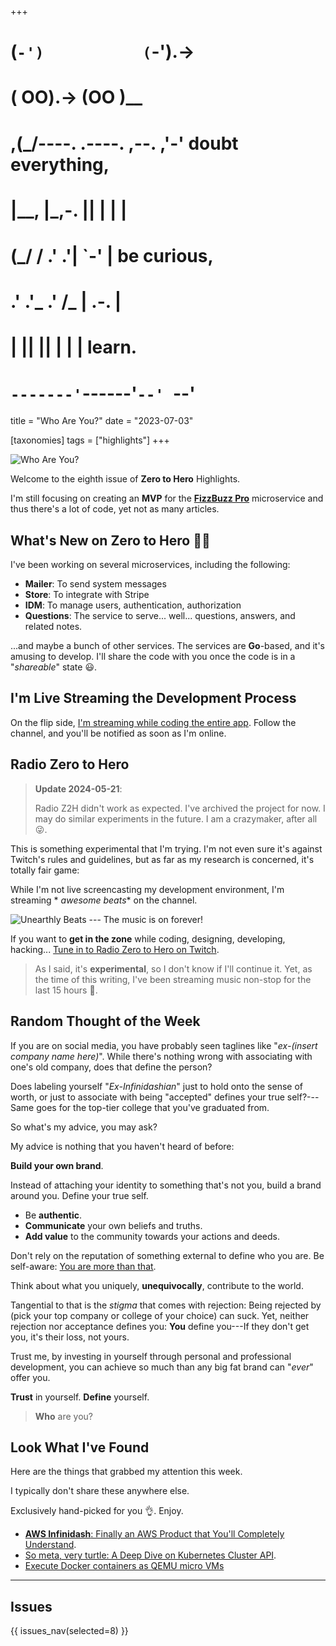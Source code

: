 +++
#   (`-')           (`-').->
#   ( OO).->        (OO )__
# ,(_/----. .----. ,--. ,'-' doubt everything,
# |__,    |\_,-.  ||  | |  |
#  (_/   /    .' .'|  `-'  | be curious,
#  .'  .'_  .'  /_ |  .-.  |
# |       ||      ||  | |  | learn.
# `-------'`------'`--' `--'

title = "Who Are You?"
date = "2023-07-03"

[taxonomies]
tags = ["highlights"]
+++

![Who Are You?](/images/size/w1200/2024/03/reflective.png)

Welcome to the eighth issue of **Zero to Hero** Highlights.

I'm still focusing on creating an **MVP** for the [**FizzBuzz Pro**](https://fizzbuzz.pro/) 
microservice and thus there's a lot of code, yet not as many articles.

## What's New on **Zero to Hero** 👩‍🍳

I've been working on several microservices, including the following:

* **Mailer**: To send system messages
* **Store**: To integrate with Stripe
* **IDM**: To manage users, authentication, authorization
* **Questions**: The service to serve... well... questions, answers, and related
  notes.

...and maybe a bunch of other services. The services are **Go**-based, and it's
amusing to develop. I'll share the code with you once the code is in a "*shareable*" 
state 😃.

## I'm Live Streaming the Development Process

On the flip
side, [I'm streaming while coding the entire app](https://twitch.tv/VadidekiVolkan).
Follow the channel, and you'll be notified as soon as I'm online.

## Radio Zero to Hero

> **Update 2024-05-21**:
> 
> Radio Z2H didn't work as expected. I've archived the project for now.
> I may do similar experiments in the future. I am a crazymaker, after all 😜.

This is something experimental that I'm trying. I'm not even sure it's against
Twitch's rules and guidelines, but as far as my research is concerned, it's
totally fair game:

While I'm not live screencasting my development environment, I'm streaming *
*awesome beats** on the channel.

![Unearthly Beats --- The music is on forever!](/images/2021/07/Screen-Shot-2021-07-02-at-5.22.59-PM.png)

If you want to **get in the zone** while coding, designing, developing,
hacking... [Tune in to Radio Zero to Hero on Twitch](https://twitch.tv/VadidekiVolkan).

> As I said, it's **experimental**, so I don't know if I'll continue it. Yet, as
> the time of this writing, I've been streaming music non-stop for the last 15
> hours 🙂.

## Random Thought of the Week

If you are on social media, you have probably seen taglines like "*ex-(insert
company name here)*". While there's nothing wrong with associating with one's
old company, does that define the person?

Does labeling yourself "*Ex-Infinidashian*" just to hold onto the sense of
worth, or just to associate with being "accepted" defines your true self?---Same
goes for the top-tier college that you've graduated from.

So what's my advice, you may ask?

My advice is nothing that you haven't heard of before:

**Build your own brand**.

Instead of attaching your identity to something that's not you, build a brand
around you. Define your true self.

* Be **authentic**.
* **Communicate** your own beliefs and truths.
* **Add value** to the community towards your actions and deeds.

Don't rely on the reputation of something external to define who you are. Be
self-aware: [You are more than that](@/highlights/issue-0003.md).

Think about what you uniquely, **unequivocally**, contribute to the world.

Tangential to that is the *stigma* that comes with rejection: Being rejected
by (pick your top company or college of your choice) can suck. Yet, neither
rejection nor acceptance defines you: **You** define you---If they don't get
you, it's their loss, not yours.

Trust me, by investing in yourself through personal and professional
development, you can achieve so much than any big fat brand can "*ever*" offer
you.

**Trust** in yourself. **Define** yourself.

> **Who** are you?

## Look What I've Found

Here are the things that grabbed my attention this week.

I typically don't share these anywhere else.

Exclusively hand-picked for you 👌. Enjoy.

* [**AWS Infinidash**: Finally an AWS Product that You'll Completely Understand](https://news.ycombinator.com/item?id=27695975).
* [So meta, very turtle: A Deep Dive on Kubernetes Cluster API](https://www.youtube.com/watch?v=3OsP9TiEGZE).
* [Execute Docker containers as QEMU micro VMs](https://mergeboard.com/blog/2-qemu-microvm-docker/)

--------

## Issues

{{ issues_nav(selected=8) }}
